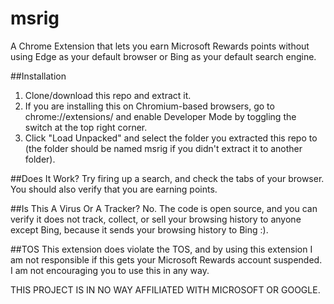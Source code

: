 # msrig
A Chrome Extension that lets you earn Microsoft Rewards points without using Edge as your default browser or Bing as your default search engine.

##Installation

1. Clone/download this repo and extract it.
2. If you are installing this on Chromium-based browsers, go to chrome://extensions/ and enable Developer Mode by toggling the switch at the top right corner.
3. Click "Load Unpacked" and select the folder you extracted this repo to (the folder should be named msrig if you didn't extract it to another folder).

##Does It Work?
Try firing up a search, and check the tabs of your browser. You should also verify that you are earning points.

##Is This A Virus Or A Tracker?
No. The code is open source, and you can verify it does not track, collect, or sell your browsing history to anyone except Bing, because it sends your browsing history to Bing :).

##TOS
This extension does violate the TOS, and by using this extension I am not responsible if this gets your Microsoft Rewards account suspended. I am not encouraging you to use this in any way.

THIS PROJECT IS IN NO WAY AFFILIATED WITH MICROSOFT OR GOOGLE.
